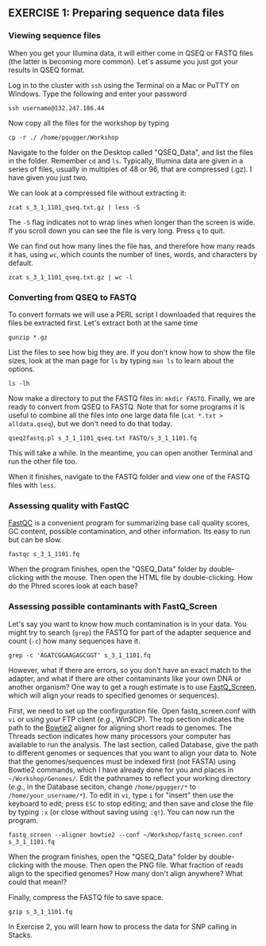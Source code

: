 ## EXERCISE 1: Preparing sequence data files

### Viewing sequence files

When you get your Illumina data, it will either come in QSEQ or FASTQ files (the latter is becoming more common). Let's assume you just got your results in QSEQ format.

Log in to the cluster with `ssh` using the Terminal on a Mac or PuTTY on Windows. Type the following and enter your password

	ssh username@132.247.186.44
	
Now copy all the files for the workshop by typing

	cp -r ./ /home/pgugger/Workshop
	
Navigate to the folder on the Desktop called "QSEQ_Data", and list the files in the folder. Remember `cd` and `ls`. Typically, Illumina data are given in a series of files, usually in multiples of 48 or 96, that are compressed (.gz). I have given you just two.

We can look at a compressed file without extracting it:

	zcat s_3_1_1101_qseq.txt.gz | less -S

The `-S` flag indicates not to wrap lines when longer than the screen is wide. If you scroll down you can see the file is very long. Press `q` to quit.

We can find out how many lines the file has, and therefore how many reads it has, using `wc`, which counts the number of lines, words, and characters by default. 

	zcat s_3_1_1101_qseq.txt.gz | wc -l


### Converting from QSEQ to FASTQ

To convert formats we will use a PERL script I downloaded that requires the files be extracted first. Let's extract both at the same time

	gunzip *.gz

List the files to see how big they are. If you don't know how to show the file sizes, look at the man page for `ls` by typing `man ls` to learn about the options.

	ls -lh

Now make a directory to put the FASTQ files in: `mkdir FASTQ`. Finally, we are ready to convert from QSEQ to FASTQ. Note that for some programs it is useful to combine all the files into one large data file (`cat *.txt > alldata.qseq`), but we don't need to do that today.

	qseq2fastq.pl s_3_1_1101_qseq.txt FASTQ/s_3_1_1101.fq

This will take a while. In the meantime, you can open another Terminal and run the other file too.

When it finishes, navigate to the FASTQ folder and view one of the FASTQ files with `less`.


### Assessing quality with FastQC

[FastQC](http://www.bioinformatics.babraham.ac.uk/projects/download.html#fastqc) is a convenient program for summarizing base call quality scores, GC content, possible contamination, and other information. Its easy to run but can be slow.

	fastqc s_3_1_1101.fq

When the program finishes, open the "QSEQ_Data" folder by double-clicking with the mouse. Then open the HTML file by double-clicking. How do the Phred scores look at each base?


### Assessing possible contaminants with FastQ_Screen

Let's say you want to know how much contamination is in your data. You might try to search (`grep`) the FASTQ for part of the adapter sequence and count (`-c`) how many sequences have it.

	grep -c 'AGATCGGAAGAGCGGT' s_3_1_1101.fq

However, what if there are errors, so you don't have an exact match to the adapter, and what if there are other contaminants like your own DNA or another organism? One way to get a rough estimate is to use [FastQ_Screen](http://www.bioinformatics.babraham.ac.uk/projects/download.html#fastqscreen), which will align your reads to specified genomes or sequences).

First, we need to set up the confirguration file. Open fastq_screen.conf with `vi` or using your FTP client (*e.g.*, WinSCP). The top section indicates the path to the [Bowtie2](http://bowtie-bio.sourceforge.net/bowtie2/index.shtml) aligner for aligning short reads to genomes. The Threads section indicates how many processors your computer has available to run the analysis. The last section, called Database, give the path to different genomes or sequences that you want to align your data to. Note that the genomes/sequences must be indexed first (not FASTA) using Bowtie2 commands, which I have already done for you and places in `~/Workshop/Genomes/`. Edit the pathnames to reflect your working directory (*e.g.*, in the Database seciton, change `/home/pgugger/*` to `/home/your_username/*`). To edit in `vi`, type `i` for "insert" then use the keyboard to edit; press `ESC` to stop editing; and then save and close the file by typing `:x` (or close without saving using `:q!`). You can now run the program.

	fastq_screen --aligner bowtie2 --conf ~/Workshop/fastq_screen.conf s_3_1_1101.fq

When the program finishes, open the "QSEQ_Data" folder by double-clicking with the mouse. Then open the PNG file. What fraction of reads align to the specified genomes? How many don't align anywhere? What could that mean!?

Finally, compress the FASTQ file to save space.

	gzip s_3_1_1101.fq
	
In Exercise 2, you will learn how to process the data for SNP calling in Stacks.